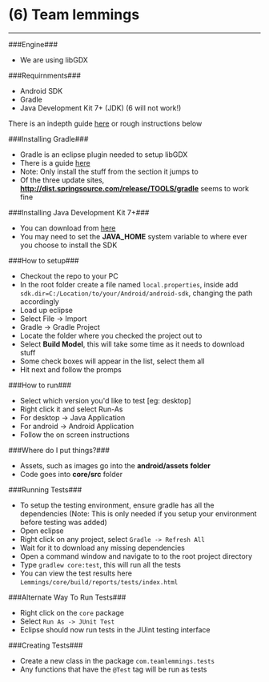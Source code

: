 (6) Team lemmings
=================
----
###Engine###
 - We are using libGDX

###Requirnments###
 - Android SDK
 - Gradle
 - Java Development Kit 7+ (JDK) (6 will not work!)

There is an indepth guide [here](https://github.com/libgdx/libgdx/wiki/Setting-up-your-Development-Environment-%28Eclipse%2C-Intellij-IDEA%2C-NetBeans%29#setting-up-eclipse) or rough instructions below

###Installing Gradle###
 - Gradle is an eclipse plugin needed to setup libGDX
 - There is a guide [here](https://github.com/spring-projects/eclipse-integration-gradle/#installing-gradle-tooling-from-update-site)
 - Note: Only install the stuff from the section it jumps to
 - Of the three update sites, **http://dist.springsource.com/release/TOOLS/gradle** seems to work fine

###Installing Java Development Kit 7+###
 - You can download from [here](http://www.oracle.com/technetwork/java/javase/downloads/index.html)
 - You may need to set the **JAVA_HOME** system variable to where ever you choose to install the SDK

###How to setup###
 - Checkout the repo to your PC
 - In the root folder create a file named `local.properties`, inside add `sdk.dir=C:/Location/to/your/Android/android-sdk`, changing the path accordingly
 - Load up eclipse
 - Select File -> Import
 - Gradle -> Gradle Project
 - Locate the folder where you checked the project out to
 - Select **Build Model**, this will take some time as it needs to download stuff
 - Some check boxes will appear in the list, select them all
 - Hit next and follow the promps

###How to run###
 - Select which version you'd like to test [eg: desktop]
 - Right click it and select Run-As
  - For desktop -> Java Application
  - For android -> Android Application
 - Follow the on screen instructions

###Where do I put things?###
 - Assets, such as images go into the **android/assets folder**
 - Code goes into **core/src** folder

###Running Tests###
 - To setup the testing environment, ensure gradle has all the dependencies (Note: This is only needed if you setup your environment before testing was added)
  - Open eclipse
  - Right click on any project, select `Gradle -> Refresh All`
  - Wait for it to download any missing dependencies
 - Open a command window and navigate to to the root project directory
 - Type `gradlew core:test`, this will run all the tests
 - You can view the test results here `Lemmings/core/build/reports/tests/index.html`

###Alternate Way To Run Tests###
 - Right click on the `core` package
 - Select `Run As -> JUnit Test`
 - Eclipse should now run tests in the JUint testing interface

###Creating Tests###
 - Create a new class in the package `com.teamlemmings.tests`
 - Any functions that have the `@Test` tag will be run as tests
